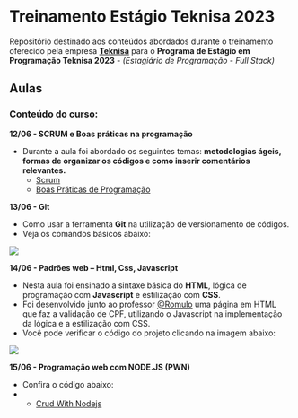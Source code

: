# Treinamento Estágio Teknisa 2023

Repositório destinado aos conteúdos abordados durante o treinamento oferecido pela empresa **[Teknisa](https://www.teknisa.com/)** para o **Programa de Estágio em Programação Teknisa 2023** - *(Estagiário de Programação - Full Stack)*


## Aulas

### Conteúdo do curso:

**12/06 -  SCRUM e Boas práticas na programação**
- Durante a aula foi abordado os seguintes temas: **metodologias ágeis, formas de organizar os códigos e como inserir comentários relevantes.**
  - [Scrum](https://github.com/rafhaella/treinamento_estagio_teknisa/blob/main/aula-01/Scrum.pdf "Scrum")
  - [Boas Práticas de Programação](https://github.com/rafhaella/treinamento_estagio_teknisa/blob/main/aula-01/Boas_Praticas_Programacao.pdf "Boas Práticas de Programação")

**13/06 - Git**
- Como usar a ferramenta **Git** na utilização de versionamento de códigos.
- Veja os comandos básicos abaixo:
  
<a href="https://github.com/rafhaella/treinamento_estagio_teknisa/tree/main/aula-02"><img src="https://i.ibb.co/Z2X0Wg4/Captura-de-tela-2023-06-16-213843.png" border="0"></a>

**14/06 - Padrões web – Html, Css, Javascript**
- Nesta aula foi ensinado a sintaxe básica do **HTML**, lógica de programação com **Javascript** e estilização com **CSS**.
- Foi desenvolvido junto ao professor [@Romulo](https://github.com/RomuloLousada "Romulo") uma página em HTML que faz a validação de CPF, utilizando o Javascript na implementação da lógica e a estilização com CSS.
- Você pode verificar o código do projeto clicando na imagem abaixo:

<a href="https://github.com/rafhaella/treinamento_estagio_teknisa/tree/main/aula-03/validacao-cpf"><img src="https://i.ibb.co/ZzgMxb9/Captura-de-tela-2023-06-16-184553.png" border="0"></a>

**15/06 - Programação web com NODE.JS (PWN)**
- Confira o código abaixo:
 - - [Crud With Nodejs](https://github.com/rafhaella/treinamento_estagio_teknisa/tree/main/aula-04/crud_with_nodejs/src "Crud With Nodejs")


